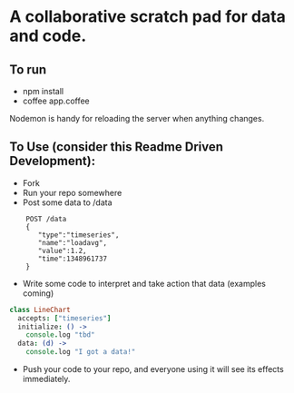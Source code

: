 # A collaborative scratch pad for data and code.

## To run
 * npm install
 * coffee app.coffee

Nodemon is handy for reloading the server when anything changes.

## To Use (consider this Readme Driven Development):

 * Fork
 * Run your repo somewhere
 * Post some data to /data

```
    POST /data
    {
       "type":"timeseries",
       "name":"loadavg",
       "value":1.2,
       "time":1348961737
    }
```
 * Write some code to interpret and take action that data (examples coming)

```coffeescript
class LineChart
  accepts: ["timeseries"]
  initialize: () ->
    console.log "tbd"
  data: (d) ->
    console.log "I got a data!"
```
 * Push your code to your repo, and everyone using it will see its effects immediately.
